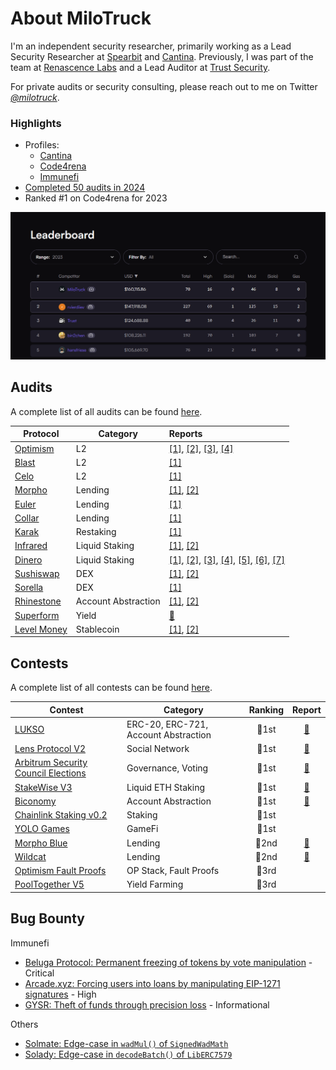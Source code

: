 # About MiloTruck

I'm an independent security researcher, primarily working as a Lead Security Researcher at [Spearbit](https://spearbit.com/) and [Cantina](https://cantina.xyz/). Previously, I was part of the team at [Renascence Labs](https://renascence-labs.xyz/) and a Lead Auditor at [Trust Security](https://www.trust-security.xyz/).

For private audits or security consulting, please reach out to me on Twitter [*@milotruck*](https://twitter.com/milotruck).

### Highlights

- Profiles: 
  - [Cantina](https://cantina.xyz/u/milotruck)
  - [Code4rena](https://code4rena.com/@MiloTruck)
  - [Immunefi](https://immunefi.com/profile/milotruck/)
- [Completed 50 audits in 2024](https://github.com/MiloTruck/audits/blob/main/audits.md)
- Ranked #1 on Code4rena for 2023

<img src="images/c4_leaderboard.png" width="900">

## Audits

A complete list of all audits can be found [here](/audits.md).

| Protocol | Category |  Reports |
| - | - | :- |
| [Optimism](https://www.optimism.io/) | L2 | [[1]](/audits/solo/Optimism%20(DeputyPauseModule).pdf), [[2]](/audits/spearbit/Optimism%20(Upgrade%2013).pdf), [[3]](/audits/spearbit/Optimism%20(Pectra%20Upgrade).pdf), [[4]](/audits/spearbit/Optimism%20(Upgrade%2015).pdf) |
| [Blast](https://blast.io/) | L2 | [[1]](/audits/spearbit/Blast%20L2.pdf) |
| [Celo](https://celo.org/) | L2 | [[1]](/audits/spearbit/Celo.pdf) |
| [Morpho](https://morpho.org/) | Lending | [[1]](/audits/spearbit/Morpho%20(Bundler%20V3).pdf), [[2]](/audits/spearbit/Morpho%20(Bundler3).pdf) |
| [Euler](https://www.euler.finance/) | Lending | [[1]](/audits/spearbit/EulerSwap.pdf) |
| [Collar](https://www.collarprotocol.xyz/) | Lending | [[1]](/audits/spearbit/Collar.pdf) |
| [Karak](https://karak.network/) | Restaking | [[1]](/audits/renascence/Karak%20(Native%20Restaking).pdf) |
| [Infrared](https://infrared.finance/) | Liquid Staking | [[1]](/audits/spearbit/Infrared%20(v1.3).pdf), [[2]](/audits/spearbit/Infrared%20(v1.5).pdf) |
| [Dinero](https://dinero.xyz/) | Liquid Staking | [[1]](/audits/renascence/Redacted%20Finance%20(Institutional%20Pirex).pdf), [[2]](/audits/renascence/Redacted%20Finance%20(Branded%20LST).pdf), [[3]](/audits/renascence/Redacted%20Finance%20(Branded%20LST%20v2).pdf), [[4]](/audits/renascence/Dinero%20(Stargate%20LST).pdf), [[5]](/audits/renascence/Dinero%20(Arbitrum%20LST).pdf), [[6]](/audits/renascence/Dinero%20(Super%20ETH).pdf), [[7]](/audits/renascence/Dinero%20(Staked%20S).pdf) |
| [Sushiswap](https://www.sushi.com/) | DEX | [[1]](/audits/spearbit/Sushiswap%20(RouteProcessor4).pdf), [[2]](/audits/spearbit/Sushiswap%20(RouteProcessor5).pdf) |
| [Sorella](https://sorellalabs.xyz/) | DEX | [[1]](/audits/spearbit/Sorella%20(Angstrom).pdf) |
| [Rhinestone](https://www.rhinestone.wtf/) | Account Abstraction | [[1]](/audits/renascence/Rhinestone%20(Smart%20Sessions).pdf), [[2]](/audits/renascence/Rhinestone%20(Smart%20Sessions%20Update).pdf) |
| [Superform](https://www.superform.xyz/) | Yield | [📄](/audits/spearbit/Superform%20(V2%20Core).pdf) |
| [Level Money](https://www.level.money/) | Stablecoin | [[1]](/audits/spearbit/Level%20Money%20(Staking).pdf), [[2]](/audits/spearbit/Level%20Money%20(Stablecoin%20LST).pdf) |

## Contests

A complete list of all contests can be found [here](/contests.md).

| Contest | Category | Ranking | Report |
| - | - | :-: | :-: |
| [LUKSO](https://code4rena.com/contests/2023-06-lukso) | ERC-20, ERC-721, Account Abstraction | 🥇1st | [📄](/contests/pdf/LUKSO.pdf) |
| [Lens Protocol V2](https://code4rena.com/contests/2023-07-lens-protocol-v2) | Social Network | 🥇1st |[📄](/contests/2023-07-lens.md) |
| [Arbitrum Security Council Elections](https://code4rena.com/contests/2023-08-arbitrum-security-council-election-system) | Governance, Voting | 🥇1st | [📄](/contests/pdf/Arbitrum%20Security%20Council%20Elections.pdf) |
| [StakeWise V3](https://app.hats.finance/audit-competitions/stakewise-0xd91cd6ed6c9a112fdc112b1a3c66e47697f522cd/leaderboard) | Liquid ETH Staking | 🥇1st |[📄](/contests/pdf/StakeWise%20V3.pdf) |
| [Biconomy](https://codehawks.cyfrin.io/c/2024-07-biconomy/results) | Account Abstraction | 🥇1st |[📄](/contests/2024-07-biconomy.md) |
| [Chainlink Staking v0.2](https://code4rena.com/contests/2023-08-chainlink-staking-v02) | Staking | 🥇1st |  |
| [YOLO Games](https://cantina.xyz/competitions/a2c3cc6a-e384-495f-9751-5d7e657bc219/leaderboard) | GameFi | 🥇1st |  |
| [Morpho Blue](https://cantina.xyz/competitions/d86b7f95-e574-4092-8ea2-78dcac2f54f1/leaderboard) | Lending | 🥈2nd | [📄](/contests/2023-12-morpho-blue.md) |
| [Wildcat](https://code4rena.com/contests/2023-10-the-wildcat-protocol) | Lending | 🥈2nd | [📄](/contests/2023-10-wildcat.md) |
| [Optimism Fault Proofs](https://audits.sherlock.xyz/contests/205/leaderboard) | OP Stack, Fault Proofs | 🥉3rd | |
| [PoolTogether V5](https://audits.sherlock.xyz/contests/225/leaderboard) | Yield Farming | 🥉3rd | |

## Bug Bounty

Immunefi

- [Beluga Protocol: Permanent freezing of tokens by vote manipulation](/immunefi/beluga-C-01.md) - Critical
- [Arcade.xyz: Forcing users into loans by manipulating EIP-1271 signatures](/immunefi/arcadexyz-H-01.md) - High
- [GYSR: Theft of funds through precision loss](/immunefi/gysr-I-01.md) - Informational

Others

- [Solmate: Edge-case in `wadMul()` of `SignedWadMath`](https://github.com/transmissions11/solmate/pull/380)
- [Solady: Edge-case in `decodeBatch()` of `LibERC7579`](https://github.com/Vectorized/solady/pull/1230)
